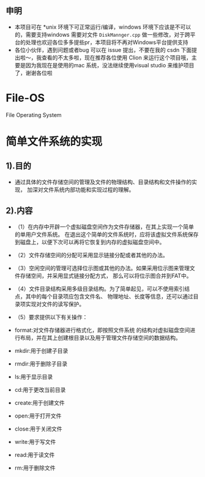 ## 申明
* 本项目可在 *unix 环境下可正常运行/编译，windows 环境下应该是不可以的，需要支持windows 需要对文件 ```` DiskMannger.cpp ```` 做一些修改，对于跨平台的处理也欢迎各位多多提些pr，本项目将不再对Windows平台提供支持
* 各位小伙伴，遇到问题或者bug 可以在 issue 提出，不要在我的 csdn 下面提出啦～，我查看的不太多啦，现在推荐各位使用 Clion 来运行这个项目哦，主要是因为我现在是使用的mac 系统，没法继续使用visual studio 来维护项目了，谢谢各位啦

# File-OS
File Operating System
# 简单文件系统的实现
## 1).目的
* 通过具体的文件存储空间的管理及文件的物理结构、目录结构和文件操作的实现，
加深对文件系统内部功能和实现过程的理解。

## 2).内容
* （1）在内存中开辟一个虚拟磁盘空间作为文件存储器，在其上实现一个简单的单用户文件系统。
在退出这个简单的文件系统时，应将该虚拟文件系统保存到磁盘上，以便下次可以再将它恢复到内存的虚拟磁盘空间中。

* （2）文件存储空间的分配可采用显示链接分配或者其他的办法。

* （3）空闲空间的管理可选择位示图或其他的办法。如果采用位示图来管理文件存储空间，并采用显式链接分配方式，
那么可以将位示图合并到FAT中。

* （4）文件目录结构采用多级目录结构。为了简单起见，可以不使用索引结点，其中的每个目录项应包含文件名、
物理地址、长度等信息，还可以通过目录项实现对文件的读写保护。

* （5）要求提供以下有关操作：

* format:对文件存储器进行格式化，即按照文件系统	的结构对虚拟磁盘空间进行布局，并在其上创建根目录以及用于管理文件存储空间的数据结构。
* mkdir:用于创建子目录
* rmdir:用于删除子目录
* ls:用于显示目录
* cd:用于更改当前目录
* create:用于创建文件
* open:用于打开文件
* close:用于关闭文件
* write:用于写文件
* read:用于读文件
* rm:用于删除文件